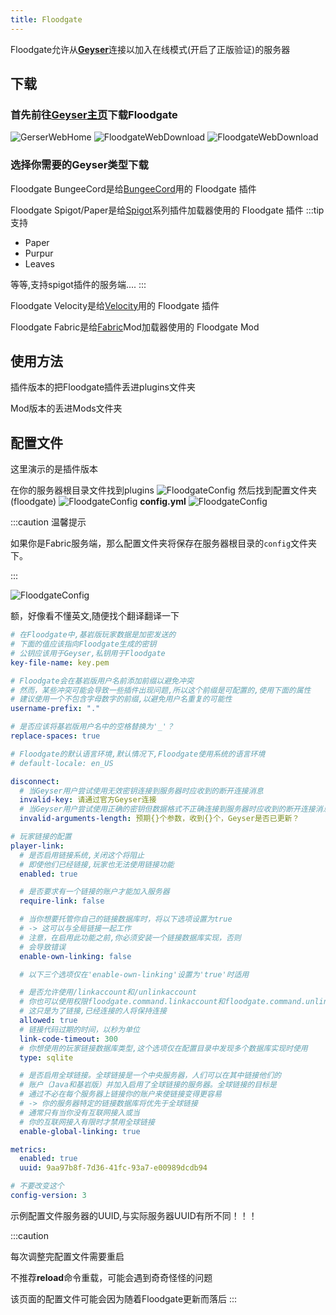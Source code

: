```yaml
---
title: Floodgate
---
```


Floodgate允许从[**Geyser**](https://geysermc.org/)连接以加入在线模式(开启了正版验证)的服务器

## 下载
### 首先前往[Geyser主页](https://geysermc.org/)下载Floodgate

![GerserWebHome](../../../static/img/pages/GeyserWeb-1.png)
![FloodgateWebDownload](../../../static/img/pages/FloodgateWeb-0.png)
![FloodgateWebDownload](../../../static/img/pages/FloodgateWeb-1.png)

### 选择你需要的Geyser类型下载
Floodgate BungeeCord是给[BungeeCord](https://github.com/SpigotMC/BungeeCord)用的 Floodgate 插件

Floodgate Spigot/Paper是给[Spigot](https://www.spigotmc.org)系列插件加载器使用的 Floodgate 插件
:::tip 支持

- Paper
- Purpur
- Leaves

等等,支持spigot插件的服务端....
:::

Floodgate Velocity是给[Velocity](https://papermc.io/software/velocity)用的 Floodgate 插件

Floodgate Fabric是给[Fabric](https://fabricmc.net)Mod加载器使用的 Floodgate Mod

## 使用方法

插件版本的把Floodgate插件丢进plugins文件夹

Mod版本的丢进Mods文件夹

## 配置文件

这里演示的是插件版本

在你的服务器根目录文件找到plugins
![FloodgateConfig](../../../static/img/pages/FloodgateConfig-1.png)
然后找到配置文件夹(floodgate)
![FloodgateConfig](../../../static/img/pages/FloodgateConfig-2.png)
**config.yml**
![FloodgateConfig](../../../static/img/pages/FloodgateConfig-3.png)

:::caution 温馨提示

如果你是Fabric服务端，那么配置文件夹将保存在服务器根目录的`config`文件夹下。

:::

![FloodgateConfig](../../../static/img/pages/FloodgateConfig-4.png)

额，好像看不懂英文,随便找个翻译翻译一下

``` yml
# 在Floodgate中,基岩版玩家数据是加密发送的
# 下面的值应该指向Floodgate生成的密钥
# 公钥应该用于Geyser,私钥用于Floodgate
key-file-name: key.pem

# Floodgate会在基岩版用户名前添加前缀以避免冲突
# 然而，某些冲突可能会导致一些插件出现问题,所以这个前缀是可配置的,使用下面的属性
# 建议使用一个不包含字母数字的前缀,以避免用户名重复的可能性
username-prefix: "."

# 是否应该将基岩版用户名中的空格替换为'_'？
replace-spaces: true

# Floodgate的默认语言环境,默认情况下,Floodgate使用系统的语言环境
# default-locale: en_US

disconnect:
  # 当Geyser用户尝试使用无效密钥连接到服务器时应收到的断开连接消息
  invalid-key: 请通过官方Geyser连接
  # 当Geyser用户尝试使用正确的密钥但数据格式不正确连接到服务器时应收到的断开连接消息
  invalid-arguments-length: 预期{}个参数，收到{}个，Geyser是否已更新？

# 玩家链接的配置
player-link:
  # 是否启用链接系统,关闭这个将阻止
  # 即使他们已经链接,玩家也无法使用链接功能
  enabled: true

  # 是否要求有一个链接的账户才能加入服务器
  require-link: false

  # 当你想要托管你自己的链接数据库时，将以下选项设置为true
  # -> 这可以与全局链接一起工作
  # 注意，在启用此功能之前,你必须安装一个链接数据库实现，否则
  # 会导致错误
  enable-own-linking: false

  # 以下三个选项仅在'enable-own-linking'设置为'true'时适用

  # 是否允许使用/linkaccount和/unlinkaccount
  # 你也可以使用权限floodgate.command.linkaccount和floodgate.command.unlinkaccount允许特定人员使用这些命令
  # 这只是为了链接,已经连接的人将保持连接
  allowed: true
  # 链接代码过期的时间，以秒为单位
  link-code-timeout: 300
  # 你想使用的玩家链接数据库类型,这个选项仅在配置目录中发现多个数据库实现时使用
  type: sqlite

  # 是否启用全球链接。全球链接是一个中央服务器，人们可以在其中链接他们的
  # 账户（Java和基岩版）并加入启用了全球链接的服务器。全球链接的目标是
  # 通过不必在每个服务器上链接你的账户来使链接变得更容易
  # -> 你的服务器特定的链接数据库将优先于全球链接
  # 通常只有当你没有互联网接入或当
  # 你的互联网接入有限时才禁用全球链接
  enable-global-linking: true

metrics:
  enabled: true
  uuid: 9aa97b8f-7d36-41fc-93a7-e00989dcdb94

# 不要改变这个
config-version: 3
```

示例配置文件服务器的UUID,与实际服务器UUID有所不同！！！

:::caution

每次调整完配置文件需要重启

不推荐**reload**命令重载，可能会遇到奇奇怪怪的问题

该页面的配置文件可能会因为随着Floodgate更新而落后
:::

